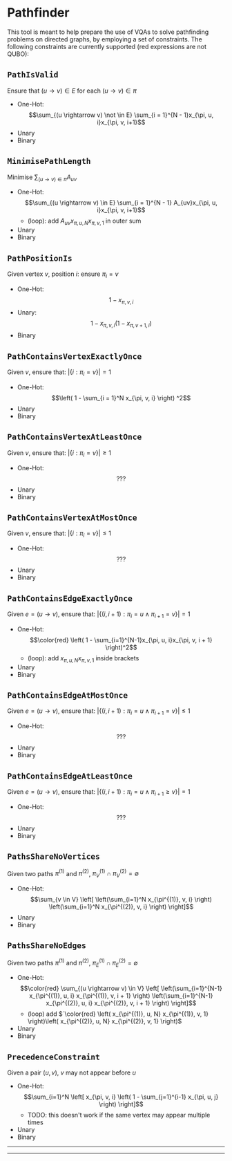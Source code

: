 # Pathfinder

This tool is meant to help prepare the use of VQAs to solve pathfinding problems on directed graphs, by employing a set of constraints. The following constraints are currently supported (red expressions are not QUBO):

## `PathIsValid`
Ensure that $`(u \rightarrow v) \in E`$ for each $`(u \rightarrow v) \in \pi`$ 
- One-Hot: $$\sum_{(u \rightarrow v) \not \in E} \sum_{i = 1}^{N - 1}x_{\pi, u, i}x_{\pi, v, i+1}$$
- Unary
- Binary

## `MinimisePathLength`
Minimise $`\sum_{(u \rightarrow v) \in \pi} A_{uv}`$ 
- One-Hot: $$\sum_{(u \rightarrow v) \in E} \sum_{i = 1}^{N - 1} A_{uv}x_{\pi, u, i}x_{\pi, v, i+1}$$
	- (loop): add $`A_{uv}x_{\pi, u, N} x_{\pi, v, 1}`$ in outer sum
- Unary
- Binary

## `PathPositionIs`
Given vertex $`v`$, position $`i`$: ensure $`\pi_i = v`$ 
- One-Hot: $$1 - x_{\pi, v, i}$$
- Unary: $$1 - x_{\pi, v, i} \left( 1 - x_{\pi, v + 1, i} \right)$$
- Binary

## `PathContainsVertexExactlyOnce`
Given $`v`$, ensure that: $`\left| \{i: \pi_i = v \} \right| = 1`$ 
- One-Hot: $$\left( 1 - \sum_{i = 1}^N x_{\pi, v, i} \right) ^2$$
- Unary
- Binary

## `PathContainsVertexAtLeastOnce`
Given $`v`$, ensure that: $`\left| \{i: \pi_i = v \} \right| \geq 1`$ 
- One-Hot: $$???$$
- Unary
- Binary

## `PathContainsVertexAtMostOnce`
Given $`v`$, ensure that: $`\left| \{i: \pi_i = v \} \right| \leq 1`$ 
- One-Hot: $$???$$
- Unary
- Binary

## `PathContainsEdgeExactlyOnce`
Given $`e = (u \rightarrow v)`$, ensure that: $`|\{(i, i + 1) : \pi_i = u \wedge \pi_{i+1} = v\}| = 1`$ 
- One-Hot: $$\color{red} \left( 1 - \sum_{i=1}^{N-1}x_{\pi, u, i}x_{\pi, v, i + 1} \right)^2$$
	- (loop): add $`x_{\pi, u, N}x_{\pi, v, 1}`$ inside brackets
- Unary
- Binary

## `PathContainsEdgeAtMostOnce`
Given $`e = (u \rightarrow v)`$, ensure that: $`|\{(i, i + 1) : \pi_i = u \wedge \pi_{i+1} = v\}| \leq 1`$ 
- One-Hot: $$???$$
- Unary
- Binary

## `PathContainsEdgeAtLeastOnce`
Given $`e = (u \rightarrow v)`$, ensure that: $`\left| \{(i, i + 1) : \pi_i = u \wedge \pi_{i+1} \geq v\} \right| = 1`$ 
- One-Hot: $$???$$
- Unary
- Binary

## `PathsShareNoVertices`
Given two paths $`\pi^{(1)}`$ and $`\pi^{(2)}`$,  $`\pi^{(1)}_V \cap \pi^{(2)}_V = \emptyset`$ 
- One-Hot: $$\sum_{v \in V} \left[ \left(\sum_{i=1}^N x_{\pi^{(1)}, v, i} \right) \left(\sum_{i=1}^N x_{\pi^{(2)}, v, i} \right) \right]$$
- Unary
- Binary

## `PathsShareNoEdges`
Given two paths $`\pi^{(1)}`$ and $`\pi^{(2)}`$,  $`\pi^{(1)}_E \cap \pi^{(2)}_E = \emptyset`$ 
- One-Hot: $$\color{red} \sum_{(u \rightarrow v) \in V} \left[ \left(\sum_{i=1}^{N-1} x_{\pi^{(1)}, u, i} x_{\pi^{(1)}, v, i + 1} \right) \left(\sum_{i=1}^{N-1} x_{\pi^{(2)}, u, i} x_{\pi^{(2)}, v, i + 1} \right) \right]$$
	- (loop) add $`\color{red} \left( x_{\pi^{(1)}, u, N} x_{\pi^{(1)}, v, 1} \right)\left( x_{\pi^{(2)}, u, N} x_{\pi^{(2)}, v, 1} \right)$
- Unary
- Binary

## `PrecedenceConstraint`
Given a pair $`(u, v)`$, $`v`$ may not appear before $`u`$ 
- One-Hot: $$\sum_{i=1}^N \left[ x_{\pi, v, i} \left( 1 - \sum_{j=1}^{i-1} x_{\pi, u, j} \right) \right]$$
	- TODO: this doesn't work if the same vertex may appear multiple times
- Unary
- Binary
---
----

